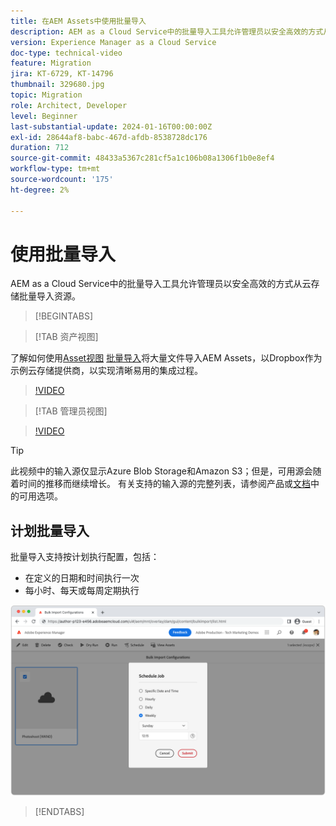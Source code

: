 ```yaml
---
title: 在AEM Assets中使用批量导入
description: AEM as a Cloud Service中的批量导入工具允许管理员以安全高效的方式从云存储(Azure Blob Storage或Amazon S3)批量导入资源。
version: Experience Manager as a Cloud Service
doc-type: technical-video
feature: Migration
jira: KT-6729, KT-14796
thumbnail: 329680.jpg
topic: Migration
role: Architect, Developer
level: Beginner
last-substantial-update: 2024-01-16T00:00:00Z
exl-id: 28644af8-babc-467d-afdb-8538728dc176
duration: 712
source-git-commit: 48433a5367c281cf5a1c106b08a1306f1b0e8ef4
workflow-type: tm+mt
source-wordcount: '175'
ht-degree: 2%

---
```


# 使用批量导入

AEM as a Cloud Service中的批量导入工具允许管理员以安全高效的方式从云存储批量导入资源。

>[!BEGINTABS]

>[!TAB 资产视图]

了解如何使用[Asset视图](https://experienceleague.adobe.com/docs/experience-manager-cloud-service/content/assets/assets-view/assets-view-introduction.html?lang=zh-Hans) [批量导入](https://experienceleague.adobe.com/docs/experience-manager-cloud-service/content/assets/assets-view/bulk-import-assets-view.html?lang=zh-Hans)将大量文件导入AEM Assets，以Dropbox作为示例云存储提供商，以实现清晰易用的集成过程。

>[!VIDEO](https://video.tv.adobe.com/v/3426857/?learn=on)

>[!TAB 管理员视图]

>[!VIDEO](https://video.tv.adobe.com/v/329680?quality=12&learn=on)

>[!TIP]
>
> 此视频中的输入源仅显示Azure Blob Storage和Amazon S3；但是，可用源会随着时间的推移而继续增长。 有关支持的输入源的完整列表，请参阅产品或[文档](https://experienceleague.adobe.com/docs/experience-manager-cloud-service/content/assets/manage/add-assets.html?lang=zh-Hans#bulk-upload)中的可用选项。

## 计划批量导入

批量导入支持按计划执行配置，包括：

+ 在定义的日期和时间执行一次
+ 每小时、每天或每周定期执行

![批量导入计划](./assets/bulk-import/schedule.png)

>[!ENDTABS]
